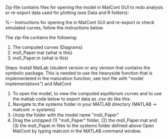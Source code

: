 Zip-file contains files for opening the model in MatCont GUI to redo analysis or re-export data used for plotting (see Data and R folders):

%-- Instructions for opening the in MatCont GUI and re-export or check simulated curves, follow the instructions below.

The zip-file contains the following:
1) The computed curves (Diagrams)
2) msII_Paper.mat (what is this)
3) msII_Paper.m (what is this)

Steps:
Install MatLab (student version or any version that contains the symbolic package. This is needed to use the heavyside function that is implementeted in the maturation function, see text file with "model implementations") and MatCont

1. To open the model, to view the computed equilibrium curves and to use the matlab code below to export data as .csv do like this: 
2. Navigate to the systems folder in your MATLAB directory (MATLAB -> matcont -> systems) 
3. Unzip the folder with the model name "msII_Paper"
4. Drag the unzipped (1) "msII_Paper" folder, (2) the msII_Paper.mat and (3) the msII_Paper.m files to the systems folder defined above
Open MatCont by typing matcont in the MATLAB command window.

